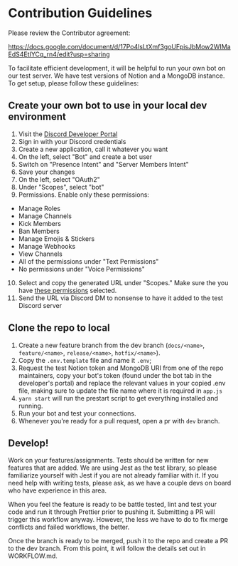 # Contribution Guidelines

Please review the Contributor agreement:

https://docs.google.com/document/d/17Po4lsLtXmf3goUFpisJbMow2WIMaEdS4EtIYCq_rn4/edit?usp=sharing

To facilitate efficient development, it will be helpful to run your own bot
on our test server. We have test versions of Notion and a MongoDB instance.
To get setup, please follow these guidelines:

## Create your own bot to use in your local dev environment

1. Visit the [Discord Developer Portal](https://discord.com/developers/applications)
2. Sign in with your Discord credentials
3. Create a new application, call it whatever you want
4. On the left, select "Bot" and create a bot user
5. Switch on "Presence Intent" and "Server Members Intent"
6. Save your changes
7. On the left, select "OAuth2"
8. Under "Scopes", select "bot"
9. Permissions. Enable only these permissions:

-   Manage Roles
-   Manage Channels
-   Kick Members
-   Ban Members
-   Manage Emojis & Stickers
-   Manage Webhooks
-   View Channels
-   All of the permissions under "Text Permissions"
-   No permissions under "Voice Permissions"

10. Select and copy the generated URL under "Scopes." Make sure the you have [these permissions](https://github.com/BanklessDAO/discord-bots/blob/DEGEN/docs/BOT_PERMISSIONS.md) selected.
11. Send the URL via Discord DM to nonsense to have it added to the test
    Discord server

## Clone the repo to local

1. Create a new feature branch from the dev branch (`docs/<name>`, `feature/<name>`, `release/<name>`, `hotfix/<name>`).
2. Copy the `.env.template` file and name it `.env`;
3. Request the test Notion token and MongoDB URI from one of the repo
   maintainers, copy your bot's token (found under the bot tab in the
   developer's portal) and replace the relevant values in your copied .env
   file, making sure to update the file name where it is required in `app.js`
4. `yarn start` will run the prestart script to get everything installed and running.
5. Run your bot and test your connections.
6. Whenever you're ready for a pull request, open a pr with `dev` branch.

## Develop!

Work on your features/assignments. Tests should be written for new features
that are added. We are using Jest as the test library, so please familiarize
yourself with Jest if you are not already familiar with it. If you need help
with writing tests, please ask, as we have a couple devs on board who have
experience in this area.

When you feel the feature is ready to be battle tested, lint and test your
code and run it through Prettier prior to pushing it. Submitting a PR will
trigger this workflow anyway. However, the less we have to do to fix merge
conflicts and failed workflows, the better.

Once the branch is ready to be merged, push it to the repo and create a PR
to the dev branch. From this point, it will follow the details set out in
WORKFLOW.md.
